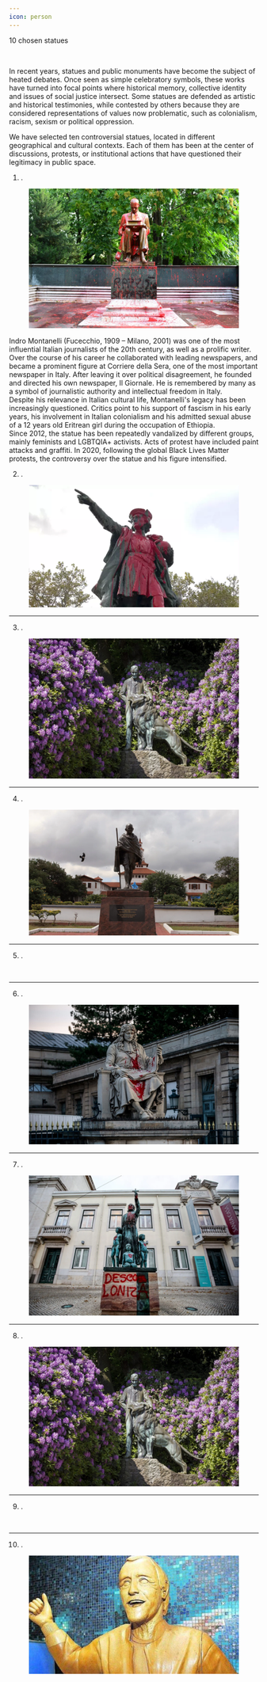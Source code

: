 ```yaml
---
icon: person
---
```

<p>10 chosen statues</p>
<br>
<p>In recent years, statues and public monuments have become the subject of heated debates. Once seen as simple celebratory symbols, these works have turned into focal points where historical memory, collective identity and issues of social justice intersect. Some statues are defended as artistic and historical testimonies, while contested by others because they are considered representations of values now problematic, such as colonialism, racism, sexism or political oppression. <br>
  
We have selected ten controversial statues, located in different geographical and cultural contexts. Each of them has been at the center of discussions, protests, or institutional actions that have questioned their legitimacy in public space. </p>

1. .

<figure><img src="../.gitbook/assets/img_indro_montanelli_2.jpg" alt=""><figcaption></figcaption></figure>

<p>Indro Montanelli (Fucecchio, 1909 – Milano, 2001) was one of the most influential Italian journalists of the 20th century, as well as a prolific writer. Over the course of his career he collaborated with leading newspapers, and became a prominent figure at Corriere della Sera, one of the most important newspaper in Italy. After leaving it over political disagreement, he founded and directed his own newspaper, Il Giornale. He is remembered by many as a symbol of journalistic authority and intellectual freedom in Italy. <br>
Despite his relevance in Italian cultural life, Montanelli's legacy has been increasingly questioned. Critics point to his support of fascism in his early years, his involvement in Italian colonialism and his admitted sexual abuse of a 12 years old Eritrean girl during the occupation of Ethiopia. <br>
Since 2012, the statue has been repeatedly vandalized by different groups, mainly feminists and LGBTQIA+ activists. Acts of protest have included paint attacks and graffiti. In 2020, following the global Black Lives Matter protests, the controversy over the statue and his figure intensified. </p>

2. .&#x20;

<figure><img src="../.gitbook/assets/img_columbus_statue.webp" alt=""><figcaption></figcaption></figure>

***

3. .

<figure><img src="../.gitbook/assets/img_carl_zoo_2.jpg" alt=""><figcaption></figcaption></figure>

***

4. .

<figure><img src="../.gitbook/assets/img_gandhi.webp" alt=""><figcaption></figcaption></figure>

***

5. .&#x20;

<figure><img src="../.gitbook/assets/img_mary.avif" alt=""><figcaption></figcaption></figure>

***

6. .&#x20;

<figure><img src="../.gitbook/assets/img_colbert.jpg" alt=""><figcaption></figcaption></figure>

***

7. .

<figure><img src="../.gitbook/assets/img_vieira.webp" alt=""><figcaption></figcaption></figure>

***

8. .

<figure><img src="../.gitbook/assets/img_carl_zoo_2.jpg" alt=""><figcaption></figcaption></figure>

***

9. .&#x20;

<figure><img src="../.gitbook/assets/img_stalin.jpg" alt=""><figcaption></figcaption></figure>

***

10. .

<figure><img src="../.gitbook/assets/img_jimmy_savile.jpg" alt=""><figcaption></figcaption></figure>
